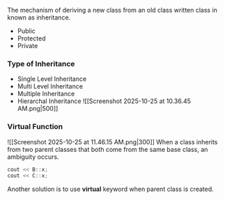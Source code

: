 The mechanism of deriving a new class from an old class written class in known as inheritance.
- Public
- Protected
- Private

### Type of Inheritance
- Single Level Inheritance
- Multi Level Inheritance
- Multiple Inheritance
- Hierarchal Inheritance
![[Screenshot 2025-10-25 at 10.36.45 AM.png|500]]

### Virtual Function
![[Screenshot 2025-10-25 at 11.46.15 AM.png|300]]
When a class inherits from two parent classes that both come from the same base class, an ambiguity occurs.
```cpp
cout << B::x;
cout << C::x;
```
Another solution is to use **virtual** keyword when parent class is created.

